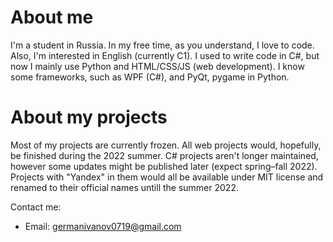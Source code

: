 # About me
I'm a student in Russia. In my free time, as you understand, I love to code. Also, I'm interested in English (currently C1). I used to write code in C#, but now I mainly use Python and HTML/CSS/JS (web development). I know some frameworks, such as WPF (C#), and PyQt, pygame in Python.

# About my projects
Most of my projects are currently frozen. All web projects would, hopefully, be finished during the 2022 summer. C# projects aren't longer maintained, however some updates might be published later (expect spring–fall 2022). Projects with "Yandex" in them would all be available under MIT license and renamed to their official names untill the summer 2022.

Contact me:
- Email: germanivanov0719@gmail.com
